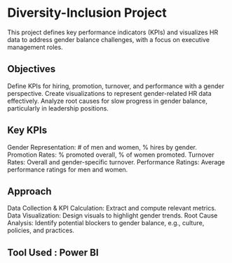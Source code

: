 # Diversity-Inclusion Project
This project defines key performance indicators (KPIs) and visualizes HR data to address gender balance challenges, with a focus on executive management roles.

## Objectives
Define KPIs for hiring, promotion, turnover, and performance with a gender perspective.
Create visualizations to represent gender-related HR data effectively.
Analyze root causes for slow progress in gender balance, particularly in leadership positions.

## Key KPIs
Gender Representation: # of men and women, % hires by gender.
Promotion Rates: % promoted overall, % of women promoted.
Turnover Rates: Overall and gender-specific turnover.
Performance Ratings: Average performance ratings for men and women.
## Approach
Data Collection & KPI Calculation: Extract and compute relevant metrics.
Data Visualization: Design visuals to highlight gender trends.
Root Cause Analysis: Identify potential blockers to gender balance, e.g., culture, policies, and practices.

## Tool Used : Power BI
